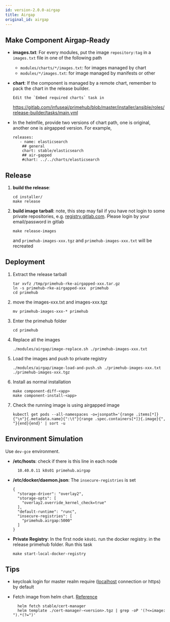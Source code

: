 ```yaml
---
id: version-2.0.0-airgap
title: Airgap
original_id: airgap
---
```

## Make Component Airgap-Ready

- **images.txt**: For every modules, put the image `repository:tag` in a `images.txt` file in one of the following path

  - `modules/charts/*/images.txt`: for images managed by chart
  - `modules/*/images.txt`: for image managed by manifests or other

- **chart**: If the component is managed by a remote chart, remember to pack the chart in the release builder.

      Edit the `Embed required charts` task in

  https://gitlab.com/infuseai/primehub/blob/master/installer/ansible/roles/release-builder/tasks/main.yml

- In the helmfile, provide two versions of chart path, one is original, another one is airgapped version. For example,

  ```
  releases:
     - name: elasticsearch
      ## general
      chart: stable/elasticsearch
      ## air-gapped
      #chart: ../../charts/elasticsearch
  ```

## Release

1. **build the release**:

   ```
   cd installer/
   make release
   ```

2. **build image tarball**: note, this step may fail if you have not login to some private repositories, e.g. [registry.gitlab.com](http://registry.gitlab.com). Please login by your email/password in gitlab

   ```
   make release-images
   ```

   and `primehub-images-xxx.tgz` and `primehub-images-xxx.txt` will be recreated

## Deployment

1. Extract the release tarball

   ```
   tar xvfz /tmp/primehub-rke-airgapped-xxx.tar.gz
   ln -s primehub-rke-airgapped-xxx  primehub
   cd primehub
   ```

1. move the images-xxx.txt and images-xxx.tgz

   ```
   mv primehub-images-xxx-* primehub
   ```

1. Enter the primehub folder

   ```
   cd primehub
   ```

1. Replace all the images

   ```
   ./modules/airgap/image-replace.sh ./primehub-images-xxx.txt
   ```

1. Load the images and push to private registry

   ```
   ./modules/airgap/image-load-and-push.sh ./primehub-images-xxx.txt ./primehub-images-xxx.tgz
   ```

1. Install as normal installation

   ```
   make component-diff-<app>
   make component-install-<app>
   ```

1. Check the running image is using airgapped image

   ```
   kubectl get pods --all-namespaces -o=jsonpath='{range .items[*]}{"\n"}{.metadata.name}{":\t"}{range .spec.containers[*]}{.image}{", "}{end}{end}' | sort -u
   ```

## Environment Simulation

Use `dev-gce` environment.

- **/etc/hosts**: check if there is this line in each node

        10.40.0.11 k8s01 primehub.airgap

- **/etc/docker/daemon.json**: The `insecure-registries` is set

  ```
  {
    "storage-driver": "overlay2",
    "storage-opts": [
      "overlay2.override_kernel_check=true"
    ],
    "default-runtime": "runc",
    "insecure-registries": [
      "primehub.airgap:5000"
    ]
  }
  ```

- **Private Registry**: In the first node `k8s01`. run the docker registry. in the release primehub folder. Run this task

  ```
  make start-local-docker-registry
  ```

## Tips

- keycloak login for master realm require ([localhost](http://localhost) connection or https) by default
- Fetch image from helm chart. [Reference](https://rancher.com/docs/rancher/v2.x/en/installation/air-gap-high-availability/prepare-private-registry/)

        helm fetch stable/cert-manager
        helm template ./cert-manager-<version>.tgz | grep -oP '(?<=image: ").*(?=")'
